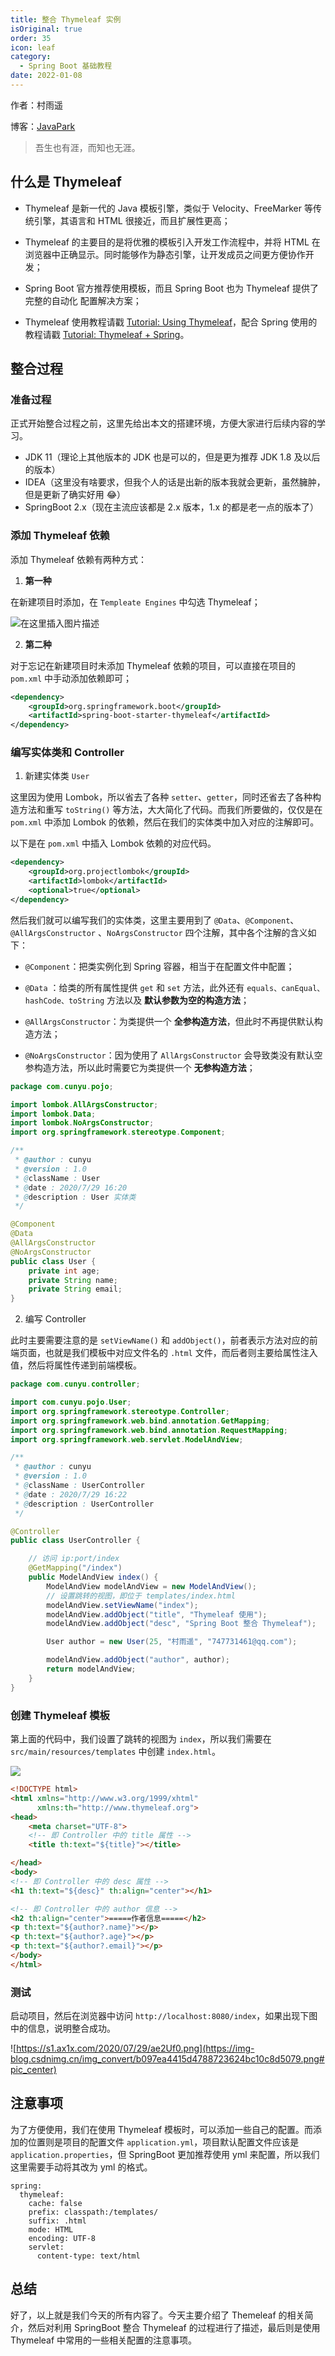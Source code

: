```yaml
---
title: 整合 Thymeleaf 实例
isOriginal: true
order: 35
icon: leaf
category:
  - Spring Boot 基础教程
date: 2022-01-08
---
```


作者：村雨遥

博客：[JavaPark](https://cunyu1943.github.io/JavaPark)

> 吾生也有涯，而知也无涯。

## 什么是 Thymeleaf

- Thymeleaf 是新一代的 Java 模板引擎，类似于 Velocity、FreeMarker 等传统引擎，其语言和 HTML 很接近，而且扩展性更高；

- Thymeleaf 的主要目的是将优雅的模板引入开发工作流程中，并将 HTML 在浏览器中正确显示。同时能够作为静态引擎，让开发成员之间更方便协作开发；
- Spring Boot 官方推荐使用模板，而且 Spring Boot 也为 Thymeleaf 提供了完整的自动化 配置解决方案；

- Thymeleaf 使用教程请戳 [Tutorial: Using Thymeleaf](https://www.thymeleaf.org/doc/tutorials/3.0/usingthymeleaf.html)，配合 Spring 使用的教程请戳 [Tutorial: Thymeleaf + Spring](https://www.thymeleaf.org/doc/tutorials/3.0/thymeleafspring.html)。

## 整合过程

### 准备过程

正式开始整合过程之前，这里先给出本文的搭建环境，方便大家进行后续内容的学习。

- JDK 11（理论上其他版本的 JDK 也是可以的，但是更为推荐 JDK 1.8 及以后的版本）
- IDEA（这里没有啥要求，但我个人的话是出新的版本我就会更新，虽然臃肿，但是更新了确实好用 😂）
- SpringBoot 2.x（现在主流应该都是 2.x 版本，1.x 的都是老一点的版本了）

### 添加 Thymeleaf 依赖

添加 Thymeleaf 依赖有两种方式：

1.  **第一种**

在新建项目时添加，在 `Templeate Engines` 中勾选 Thymeleaf；

![在这里插入图片描述](https://img-blog.csdnimg.cn/img_convert/d21cf34a70eef14aadda1115504a2e20.png#pic_center)

2.  **第二种**

对于忘记在新建项目时未添加 Thymeleaf 依赖的项目，可以直接在项目的 `pom.xml` 中手动添加依赖即可；

```xml
<dependency>
    <groupId>org.springframework.boot</groupId>
    <artifactId>spring-boot-starter-thymeleaf</artifactId>
</dependency>
```

### 编写实体类和 Controller

1.  新建实体类 `User`

这里因为使用 Lombok，所以省去了各种 `setter`、`getter`，同时还省去了各种构造方法和重写 `toString()` 等方法，大大简化了代码。而我们所要做的，仅仅是在 `pom.xml` 中添加 Lombok 的依赖，然后在我们的实体类中加入对应的注解即可。

以下是在 `pom.xml` 中插入 Lombok 依赖的对应代码。

```xml
<dependency>
    <groupId>org.projectlombok</groupId>
    <artifactId>lombok</artifactId>
    <optional>true</optional>
</dependency>
```

然后我们就可以编写我们的实体类，这里主要用到了 `@Data`、`@Component`、`@AllArgsConstructor` 、`NoArgsConstructor` 四个注解，其中各个注解的含义如下：

- `@Component`：把类实例化到 Spring 容器，相当于在配置文件中配置；

- `@Data` ：给类的所有属性提供 `get` 和 `set` 方法，此外还有 `equals、canEqual、hashCode、toString` 方法以及 **默认参数为空的构造方法**；
- `@AllArgsConstructor`：为类提供一个 **全参构造方法**，但此时不再提供默认构造方法；
- `@NoArgsConstructor`：因为使用了 `AllArgsConstructor` 会导致类没有默认空参构造方法，所以此时需要它为类提供一个 **无参构造方法**；

```java
package com.cunyu.pojo;

import lombok.AllArgsConstructor;
import lombok.Data;
import lombok.NoArgsConstructor;
import org.springframework.stereotype.Component;

/**
 * @author : cunyu
 * @version : 1.0
 * @className : User
 * @date : 2020/7/29 16:20
 * @description : User 实体类
 */

@Component
@Data
@AllArgsConstructor
@NoArgsConstructor
public class User {
    private int age;
    private String name;
    private String email;
}
```

2.  编写 Controller

此时主要需要注意的是 `setViewName()` 和 `addObject()`，前者表示方法对应的前端页面，也就是我们模板中对应文件名的 `.html` 文件，而后者则主要给属性注入值，然后将属性传递到前端模板。

```java
package com.cunyu.controller;

import com.cunyu.pojo.User;
import org.springframework.stereotype.Controller;
import org.springframework.web.bind.annotation.GetMapping;
import org.springframework.web.bind.annotation.RequestMapping;
import org.springframework.web.servlet.ModelAndView;

/**
 * @author : cunyu
 * @version : 1.0
 * @className : UserController
 * @date : 2020/7/29 16:22
 * @description : UserController
 */

@Controller
public class UserController {

    // 访问 ip:port/index
    @GetMapping("/index")
    public ModelAndView index() {
        ModelAndView modelAndView = new ModelAndView();
        // 设置跳转的视图，即位于 templates/index.html
        modelAndView.setViewName("index");
        modelAndView.addObject("title", "Thymeleaf 使用");
        modelAndView.addObject("desc", "Spring Boot 整合 Thymeleaf");

        User author = new User(25, "村雨遥", "747731461@qq.com");

        modelAndView.addObject("author", author);
        return modelAndView;
    }
}
```

### 创建 Thymeleaf 模板

第上面的代码中，我们设置了跳转的视图为 `index`，所以我们需要在 `src/main/resources/templates` 中创建 `index.html`。

![](https://img-blog.csdnimg.cn/img_convert/15061e92fe45f7c20cd92719af1bc518.png)

```html
<!DOCTYPE html>
<html xmlns="http://www.w3.org/1999/xhtml"
      xmlns:th="http://www.thymeleaf.org">
<head>
    <meta charset="UTF-8">
    <!-- 即 Controller 中的 title 属性 -->
    <title th:text="${title}"></title>

</head>
<body>
<!-- 即 Controller 中的 desc 属性 -->
<h1 th:text="${desc}" th:align="center"></h1>

<!-- 即 Controller 中的 author 信息 -->
<h2 th:align="center">=====作者信息=====</h2>
<p th:text="${author?.name}"></p>
<p th:text="${author?.age}"></p>
<p th:text="${author?.email}"></p>
</body>
</html>

```

### 测试

启动项目，然后在浏览器中访问 `http://localhost:8080/index`，如果出现下图中的信息，说明整合成功。

![https://s1.ax1x.com/2020/07/29/ae2Uf0.png](https://img-blog.csdnimg.cn/img_convert/b097ea4415d4788723624bc10c8d5079.png#pic_center)

## 注意事项

为了方便使用，我们在使用 Thymeleaf 模板时，可以添加一些自己的配置。而添加的位置则是项目的配置文件 `application.yml`，项目默认配置文件应该是 `application.properties`，但 SpringBoot 更加推荐使用 yml 来配置，所以我们这里需要手动将其改为 yml 的格式。

```properties
spring:
  thymeleaf:
    cache: false
    prefix: classpath:/templates/
    suffix: .html
    mode: HTML
    encoding: UTF-8
    servlet:
      content-type: text/html
```

## 总结

好了，以上就是我们今天的所有内容了。今天主要介绍了 Themeleaf 的相关简介，然后对利用 SpringBoot 整合 Thymeleaf 的过程进行了描述，最后则是使用 Thymeleaf 中常用的一些相关配置的注意事项。